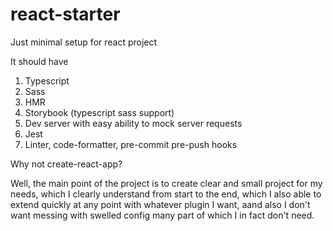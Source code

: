 # react-starter

Just minimal setup for react project

It should have

1. Typescript
2. Sass
3. HMR
4. Storybook (typescript sass support)
5. Dev server with easy ability to mock server requests
6. Jest
7. Linter, code-formatter, pre-commit pre-push hooks


Why not create-react-app?

Well, the main point of the project is to create clear and small project for my needs, which I clearly understand from start to the end, which I also able to extend quickly at any point with whatever plugin I want, aand also I don't want messing with swelled config many part of which I in fact don't need.
